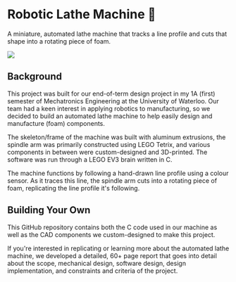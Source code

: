 # Robotic Lathe Machine 🤖

A miniature, automated lathe machine that tracks a line profile and cuts that shape into a rotating piece of foam.

<a href="https://www.youtube.com/watch?v=-l6_IEXj7dw" target="_blank"><img src="https://github.com/abhayratti/Robotic-Lathe/assets/92469179/0e49b276-712b-4b02-b27b-50e890cc609a"></a>

## Background

This project was built for our end-of-term design project in my 1A (first) semester of Mechatronics Engineering at the University of Waterloo. Our team had a keen interest in applying robotics to manufacturing, so we decided to build an automated lathe machine to help easily design and manufacture (foam) components.

The skeleton/frame of the machine was built with aluminum extrusions, the spindle arm was primarily constructed using LEGO Tetrix, and various components in between were custom-designed and 3D-printed. The software was run through a LEGO EV3 brain written in C. 

The machine functions by following a hand-drawn line profile using a colour sensor. As it traces this line, the spindle arm cuts into a rotating piece of foam, replicating the line profile it's following. 

## Building Your Own

This GitHub repository contains both the C code used in our machine as well as the CAD components we custom-designed to make this project. 

If you're interested in replicating or learning more about the automated lathe machine, we developed a detailed, 60+ page report that goes into detail about the scope, mechanical design, software design, design implementation, and constraints and criteria of the project.  
